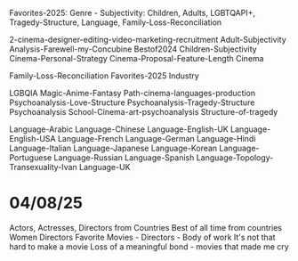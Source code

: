 Favorites-2025: Genre - Subjectivity: Children, Adults, LGBTQAPI+, Tragedy-Structure, Language, Family-Loss-Reconciliation

2-cinema-designer-editing-video-marketing-recruitment
Adult-Subjectivity
Analysis-Farewell-my-Concubine
Bestof2024
Children-Subjectivity
Cinema-Personal-Strategy
Cinema-Proposal-Feature-Length
Cinema

Family-Loss-Reconciliation
Favorites-2025
Industry

LGBQIA
Magic-Anime-Fantasy
Path-cinema-languages-production
Psychoanalysis-Love-Structure
Psychoanalysis-Tragedy-Structure
Psychoanalysis
School-Cinema-art-psychoanalysis
Structure-of-tragedy

Language-Arabic
Language-Chinese
Language-English-UK
Language-English-USA
Language-French
Language-German
Language-Hindi
Language-Italian
Language-Japanese
Language-Korean
Language-Portuguese
Language-Russian
Language-Spanish
Language-Topology-Transexuality-Ivan
Language-UK

# 04/08/25
Actors, Actresses, Directors from Countries
Best of all time from countries
Women Directors
Favorite Movies - Directors - Body of work
It's not that hard to make a movie
Loss of a meaningful bond - movies that made me cry